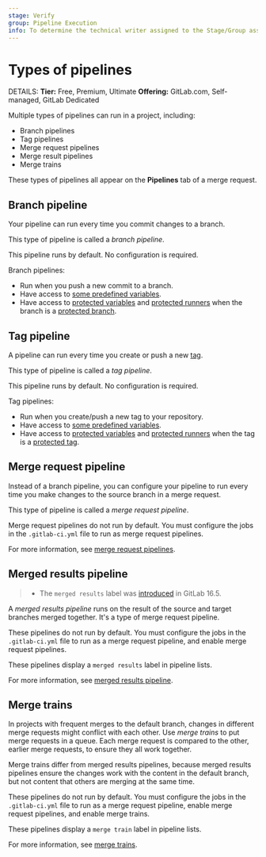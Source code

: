 ```yaml
---
stage: Verify
group: Pipeline Execution
info: To determine the technical writer assigned to the Stage/Group associated with this page, see https://handbook.gitlab.com/handbook/product/ux/technical-writing/#assignments
---
```


# Types of pipelines

DETAILS:
**Tier:** Free, Premium, Ultimate
**Offering:** GitLab.com, Self-managed, GitLab Dedicated

Multiple types of pipelines can run in a project, including:

- Branch pipelines
- Tag pipelines
- Merge request pipelines
- Merge result pipelines
- Merge trains

These types of pipelines all appear on the **Pipelines** tab of a merge request.

## Branch pipeline

Your pipeline can run every time you commit changes to a branch.

This type of pipeline is called a *branch pipeline*.

This pipeline runs by default. No configuration is required.

Branch pipelines:

- Run when you push a new commit to a branch.
- Have access to [some predefined variables](../variables/predefined_variables.md).
- Have access to [protected variables](../variables/index.md#protect-a-cicd-variable)
  and [protected runners](../runners/configure_runners.md#prevent-runners-from-revealing-sensitive-information)
  when the branch is a [protected branch](../../user/project/protected_branches.md).

## Tag pipeline

A pipeline can run every time you create or push a new [tag](../../user/project/repository/tags/index.md).

This type of pipeline is called a *tag pipeline*.

This pipeline runs by default. No configuration is required.

Tag pipelines:

- Run when you create/push a new tag to your repository.
- Have access to [some predefined variables](../variables/predefined_variables.md).
- Have access to [protected variables](../variables/index.md#protect-a-cicd-variable)
  and [protected runners](../runners/configure_runners.md#prevent-runners-from-revealing-sensitive-information)
  when the tag is a [protected tag](../../user/project/protected_tags.md).

## Merge request pipeline

Instead of a branch pipeline, you can configure your pipeline to run every time you make changes to the
source branch in a merge request.

This type of pipeline is called a *merge request pipeline*.

Merge request pipelines do not run by default. You must configure
the jobs in the `.gitlab-ci.yml` file to run as merge request pipelines.

For more information, see [merge request pipelines](merge_request_pipelines.md).

## Merged results pipeline

> - The `merged results` label was [introduced](https://gitlab.com/gitlab-org/gitlab/-/merge_requests/132975) in GitLab 16.5.

A *merged results pipeline* runs on the result of the source and target branches merged together.
It's a type of merge request pipeline.

These pipelines do not run by default. You must configure the jobs in the `.gitlab-ci.yml` file
to run as a merge request pipeline, and enable merge request pipelines.

These pipelines display a `merged results` label in pipeline lists.

For more information, see [merged results pipeline](merged_results_pipelines.md).

## Merge trains

In projects with frequent merges to the default branch, changes in different merge requests
might conflict with each other. Use *merge trains* to put merge requests in a queue.
Each merge request is compared to the other, earlier merge requests, to ensure they all work together.

Merge trains differ from merged results pipelines, because merged results pipelines
ensure the changes work with the content in the default branch,
but not content that others are merging at the same time.

These pipelines do not run by default. You must configure the jobs in the `.gitlab-ci.yml` file
to run as a merge request pipeline, enable merge request pipelines, and enable merge trains.

These pipelines display a `merge train` label in pipeline lists.

For more information, see [merge trains](merge_trains.md).
